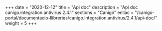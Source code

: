 +++
date        = "2020-12-12"
title       = "Api doc"
description = "Api doc canigo.integration.antivirus 2.4.1"
sections    = "Canigó"
enllac		= "/canigo-portal/documentacio-llibreries/canigo.integration.antivirus/2.4.1/api-doc/"
weight		= 5
+++
